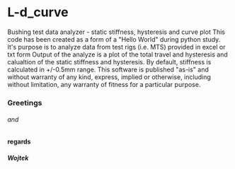# L-d_curve
Bushing test data analyzer - static stiffness, hysteresis and curve plot
This code has been created as a form of a "Hello World" during python study.
It's purpose is to analyze data from test rigs (i.e. MTS) provided in excel or txt form
Output of the analyze is a plot of the total travel and hysteresis and calualtion of the static stiffness and hysteresis. By default, stiffness is calculated in +/-0.5mm range.
This software is published "as-is" and without warranty of any kind, express, implied or otherwise, including without limitation, any warranty of fitness for a particular purpose.

### Greetings
###### and
#### regards
##### Wojtek